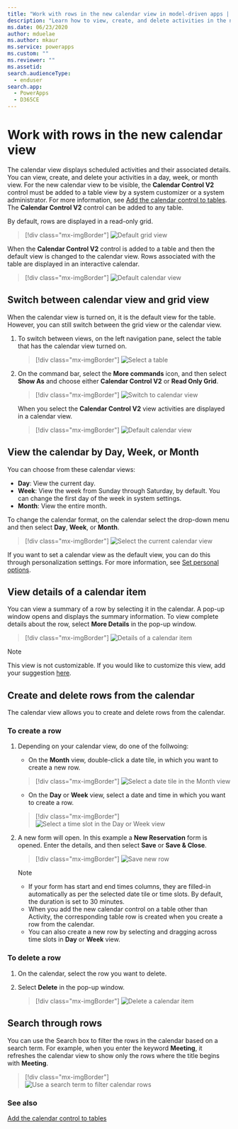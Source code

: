 ```yaml
---
title: "Work with rows in the new calendar view in model-driven apps | MicrosoftDocs"
description: "Learn how to view, create, and delete activities in the new calendar view."
ms.date: 06/23/2020
author: mduelae
ms.author: mkaur
ms.service: powerapps
ms.custom: ""
ms.reviewer: ""
ms.assetid: 
search.audienceType: 
  - enduser
search.app: 
  - PowerApps
  - D365CE
---
```


# Work with rows in the new calendar view

The calendar view displays scheduled activities and their associated details. You can view, create, and delete your activities in a day, week, or month view. For the new calendar view to be visible, the **Calendar Control V2** control must be added to a table view by a system customizer or a system administrator. For more information, see [Add the calendar control to tables](https://docs.microsoft.com/powerapps/maker/model-driven-apps/add-calendar-control). The **Calendar Control V2** control can be added to any table.

By default, rows are displayed in a read-only grid. 

> [!div class="mx-imgBorder"]
> ![Default grid view](media/default-grid-view-1.png "Default grid view") 


When the **Calendar Control V2** control is added to a table and then the default view is changed to the calendar view. Rows associated with the table are displayed in an interactive calendar.

> [!div class="mx-imgBorder"]
> ![Default calendar view](media/cal-view.png "Default calendar view") 


## Switch between calendar view and grid view

When the calendar view is turned on, it is the default view for the table. However, you can still switch between the grid view or the calendar view.

1. To switch between views, on the left navigation pane, select the table that has the calendar view turned on.

   > [!div class="mx-imgBorder"]
   > ![Select a table](media/cal-view-1.png "Select a table") 

2.  On the command bar, select the **More commands** icon, and then select **Show As** and choose either **Calendar Control V2** or **Read Only Grid**.

    > [!div class="mx-imgBorder"]
    > ![Switch to calendar view](media/switch-calendar-view-1.png "Switch to calendar view") 

    When you select the **Calendar Control V2** view activities are displayed in a calendar view.

    > [!div class="mx-imgBorder"]
    > ![Default calendar view](media/cal-view.png "Default calendar view") 

## View the calendar by Day, Week, or Month

You can choose from these calendar views:

- **Day**: View the current day.
- **Week**: View the week from Sunday through Saturday, by default. You can change the first day of the week in system settings.
- **Month**: View the entire month.

To change the calendar format, on the calendar select the drop-down menu and then select **Day**, **Week**, or **Month**.

 > [!div class="mx-imgBorder"]
 > ![Select the current calendar view](media/cal-nav-bar-1.png "Select the current calendar view") 


If you want to set a calendar view as the default view, you can do this through personalization settings. For more information, see [Set personal options](https://docs.microsoft.com/powerapps/user/set-personal-options#activities-tab-options).

## View details of a calendar item

You can view a summary of a row by selecting it in the calendar. A pop-up window opens and displays the summary information. To view complete details about the row, select **More Details** in the pop-up window.

> [!div class="mx-imgBorder"]
> ![Details of a calendar item](media/details-pop-up-1.png "Details of a calendar item") 

> [!NOTE]
> This view is not customizable. If you would like to customize this view, add your suggestion [here](https://ideas.powerapps.com).

## Create and delete rows from the calendar

The  calendar view allows you to create and delete rows from the calendar.

### To create a row

1.  Depending on your calendar view, do one of the follwoing:

    - On the **Month** view, double-click a date tile, in which you want to create a new row.
    
    > [!div class="mx-imgBorder"]
    > ![Select a date tile in the Month view](media/date-tile-1.png "Select a date tile in the Month view")

    - On the **Day** or **Week** view, select a date and time in which you want to create a row.
   
    > [!div class="mx-imgBorder"]
    > ![Select a time slot in the Day or Week view](media/time-slot-1.png "Select a time slot in the Day or Week view") 

2. A new form will open. In this example a **New Reservation** form is opened. Enter the details, and then select **Save** or **Save & Close**. 

    > [!div class="mx-imgBorder"]
    > ![Save new row](media/save-new-res.png "Save new row") 

    > [!NOTE]
    > - If your form has start and end times columns, they are filled-in automatically as per the selected date tile or time slots. By default, the duration is set to 30 minutes.
    > - When you add the new calendar control on a table other than Activity, the corresponding table row is created when you create a row from the calendar.
    > - You can also create a new row by selecting and dragging across time slots in **Day** or **Week** view.



### To delete a row

1.  On the calendar, select the row you want to delete.

2.  Select **Delete** in the pop-up window.

    > [!div class="mx-imgBorder"]
    > ![Delete a calendar item](media/delete-record-cal.png "Delete a calendar item")

## Search through rows

You can use the Search box to filter the rows in the calendar based on a search term. For example, when you enter the keyword **Meeting**, it refreshes the calendar view to show only the rows where the title begins with **Meeting**.

> [!div class="mx-imgBorder"]
> ![Use a search term to filter calendar rows](media/search-cal.png "Use a search term to filter calendar rows")

### See also

[Add the calendar control to tables](../maker/model-driven-apps/add-calendar-control.md)
